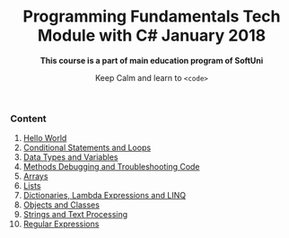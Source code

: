 <h1 align="center"><strong>Programming Fundamentals Tech Module with C# January 2018</strong></h1>
<p align ="center"><strong>This course is a part of main education program of SoftUni</strong></p>
<p align="center">Keep Calm and learn to <code>&lt;code&gt;</code></p>
</br>
<h3>Content</h3>
<ol>
  <li><a href="https://github.com/delian1986/SoftUni-C-Sharp-repo/tree/master/Programming%20Fundamenals%20January%202018/01.%20Hello%20World">Hello World</a></li>
  <li> <a href="https://github.com/delian1986/SoftUni-C-Sharp-repo/tree/master/Programming%20Fundamenals%20January%202018/02.%20Loops%20and%20Statements">Conditional Statements and Loops </a></li>
  <li> <a href="https://github.com/delian1986/SoftUni-C-Sharp-repo/tree/master/Programming%20Fundamenals%20January%202018/03.Datatypes">Data Types and Variables</a></li>
  <li> <a href="https://github.com/delian1986/SoftUni-C-Sharp-repo/tree/master/Programming%20Fundamenals%20January%202018/04.%20MethodsDebugging">Methods Debugging and Troubleshooting Code</a></li>
   <li> <a href="https://github.com/delian1986/SoftUni-C-Sharp-repo/tree/master/Programming%20Fundamenals%20January%202018/05.%20Arrays">Arrays</a></li>
   <li> <a href="https://github.com/delian1986/SoftUni-C-Sharp-repo/tree/master/Programming%20Fundamenals%20January%202018/06.%20Lists">Lists</a></li>
   <li> <a href="https://github.com/delian1986/SoftUni-C-Sharp-repo/tree/master/Programming%20Fundamenals%20January%202018/07.Dictionaries%2C%20Lambda%20Expressions%20and%20LINQ">Dictionaries, Lambda Expressions and LINQ</a></li>
   <li> <a href="https://github.com/delian1986/SoftUni-C-Sharp-repo/tree/master/Programming%20Fundamenals%20January%202018/08.%20Objects%20Classes%20Exercises">Objects and Classes</a></li>
   <li> <a href="https://github.com/delian1986/SoftUni-C-Sharp-repo/tree/master/Programming%20Fundamenals%20January%202018/09.StringAndTextProceeding">Strings and Text Processing</a></li>
  <li> <a href="https://github.com/delian1986/SoftUni-C-Sharp-repo/tree/master/Programming%20Fundamenals%20January%202018/10.%20Regex">Regular Expressions</a></li>
</ol>

